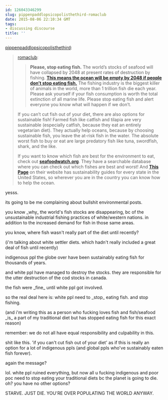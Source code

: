 ```yaml
---
id: 126043346299
slug: pippenpaddlopsicopolisthethird-romaclub
date: 2015-08-06 22:10:34 GMT
tags:
- discussing discourse
title: ''
---
```

<p><a class="tumblr_blog" href="http://pippenpaddlopsicopolisthethird.tumblr.com/post/125687316849">pippenpaddlopsicopolisthethird</a>:</p>
<blockquote>
<p><a class="tumblr_blog" href="http://romaclub.tumblr.com/post/115379287072">romaclub</a>:</p>
<blockquote>
<p><b>Please, stop eating fish.</b> The world&rsquo;s stocks of seafood will have collapsed by 2048 at present rates of destruction by fishing. <b><a href="http://www.telegraph.co.uk/news/uknews/1533125/All-seafood-will-run-out-in-2050-say-scientists.html">This means the ocean will be empty by 2048 if people don&rsquo;t stop eating fish.</a></b> The fishing industry is the biggest killer of animals in the world, more than 1 trillion fish die each year. Please ask yourself if your fish consumption is worth the total extinction of all marine life. Please stop eating fish and alert everyone you know what will happen if we don&rsquo;t.</p>
</blockquote>
<p>If you can&rsquo;t cut fish out of your diet, there are also options for sustainable fish! Farmed fish like catfish and tilapia are very sustainable (especially catfish, because they eat an entirely vegetarian diet). They actually help oceans, because by choosing sustainable fish, you leave the at-risk fish in the water. The absolute worst fish to buy or eat are large predatory fish like tuna, swordfish, shark, and the like. </p><p>If you want to know which fish are best for the environment to eat, check out <b><a href="http://www.seafoodwatch.org/">seafoodwatch.org</a></b>. They have a searchable database where you can check out which fishes are best and worst! And <b><a href="http://www.seafoodwatch.org/seafood-recommendations/consumer-guides">This Page</a></b> on their website has sustainability guides for every state in the United States, so wherever you are in the country you can know how to help the ocean. </p>
</blockquote>

<p>yesss.</p><p>its going to be me complaining about bullshit environmental posts.</p><p>you know _why_ the world's fish stocks are disappearing, bc of the unsustainable industrial fishing practices of white/western nations. in addition to the increased demand for fish in those same areas. </p><p>you know, where fish wasn't really part of the diet until recently? </p><p>(i'm talking about white settler diets. which hadn't really included a great deal of fish until recently)</p><p>indigenous ppl the globe over have been sustainably eating fish for thousands of years.</p><p>and white ppl have managed to destroy the stocks. they are responsible for the utter destruction of the cod stocks in canada.</p><p>the fish were _fine_ until white ppl got involved. </p><p>so the real deal here is: white ppl need to _stop_ eating fish. and stop fishing. </p><p>(and i'm writing this as a person who fucking loves fish and fish/seafood _is_ a part of my traditional diet but has stopped eating fish for this exact reason)</p><p>remember: we do not all have equal responsibility and culpability in this.</p><p>shit like this. 'if you can't cut fish out of your diet' as if this is really an option for a lot of indigenous ppls (and global ppls who've sustainably eaten fish forever). </p><p>again the message? </p><p>lol. white ppl ruined everything, but now all u fucking indigenous and poor poc need to stop eating your traditional diets bc the planet is going to die. oh? you have no other options? </p><p>STARVE. JUST DIE. YOU'RE OVER POPULATING THE WORLD ANYWAY.</p>